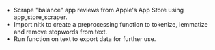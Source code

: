* Scrape "balance" app reviews from Apple's App Store using app_store_scraper.
* Import nltk to create a preprocessing function to tokenize, lemmatize and remove stopwords from text.
* Run function on text to export data for further use.
